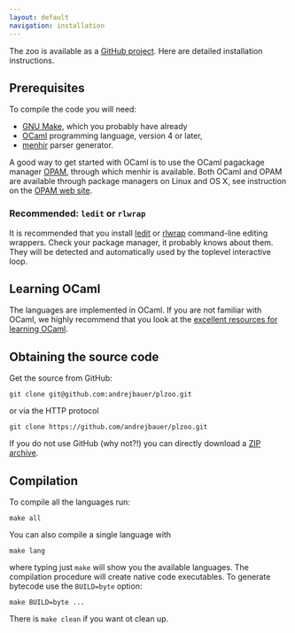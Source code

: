 ```yaml
---
layout: default
navigation: installation
---
```


The zoo is available as a [GitHub project](https://github.com/andrejbauer/plzoo). Here
are detailed installation instructions.

## Prerequisites

To compile the code you will need:

* [GNU Make](https://www.gnu.org/software/make/), which you probably have already
* [OCaml](http://www.ocaml.org/) programming language, version 4 or later,
* [menhir](http://gallium.inria.fr/~fpottier/menhir/) parser generator.

A good way to get started with OCaml is to use the OCaml pagackage manager
[OPAM](http://opam.ocaml.org/), through which menhir is available. Both OCaml and OPAM are
available through package managers on Linux and OS X, see instruction on the [OPAM web
site](http://opam.ocaml.org/doc/Install.html).

### Recommended: `ledit` or `rlwrap`

It is recommended that you install [ledit](http://pauillac.inria.fr/~ddr/ledit/) or
[rlwrap](https://github.com/hanslub42/rlwrap) command-line editing wrappers. Check your
package manager, it probably knows about them. They will be detected and automatically
used by the toplevel interactive loop.

## Learning OCaml

The languages are implemented in OCaml. If you are not familiar with OCaml, we highly
recommend that you look at the
[excellent resources for learning OCaml](https://ocaml.org/learn/).

## Obtaining the source code

Get the source from GitHub:

    git clone git@github.com:andrejbauer/plzoo.git

or via the HTTP protocol

    git clone https://github.com/andrejbauer/plzoo.git

If you do not use GitHub (why not?!) you can directly download a [ZIP archive](https://github.com/andrejbauer/plzoo/archive/master.zip).

## Compilation

To compile all the languages run:

    make all

You can also compile a single language with

    make lang

where typing just `make` will show you the available languages. The compilation procedure
will create native code executables. To generate bytecode use the `BUILD=byte` option:

    make BUILD=byte ...

There is `make clean` if you want ot clean up.


